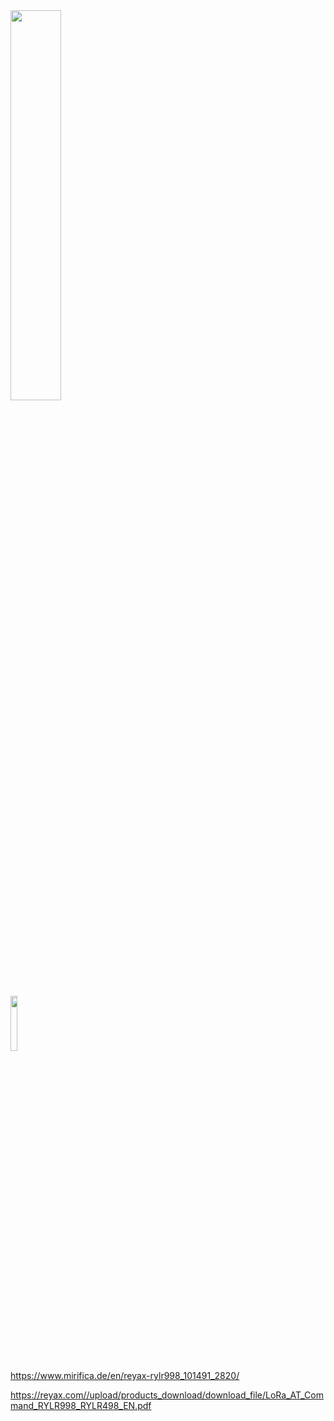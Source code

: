 

<img  width="40%" src="https://github.com/user-attachments/assets/3135f637-8821-49bd-92d2-897c06108b07">

</br>
</br>

<img  width="15%" src="https://github.com/user-attachments/assets/adcd20c2-3354-4bf7-bd96-01873c40273f">





https://www.mirifica.de/en/reyax-rylr998_101491_2820/

https://reyax.com//upload/products_download/download_file/LoRa_AT_Command_RYLR998_RYLR498_EN.pdf
